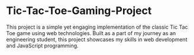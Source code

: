 # Tic-Tac-Toe-Gaming-Project
This project is a simple yet engaging implementation of the classic Tic Tac Toe game using web technologies. Built as a part of my journey as an engineering student, this project showcases my skills in web development and JavaScript programming.

